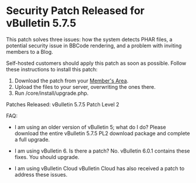 # Security Patch Released for vBulletin 5.7.5

This patch solves three issues: how the system detects PHAR files, a potential security issue in BBCode rendering, and a problem with inviting members to a Blog.

Self-hosted customers should apply this patch as soon as possible. Follow these instructions to install this patch:

1. Download the patch from your [Member's Area](https://members.vbulletin.com).
2. Upload the files to your server, overwriting the ones there.
3. Run /core/install/upgrade.php.

Patches Released:
vBulletin 5.7.5 Patch Level 2

FAQ:

- I am using an older version of vBulletin 5; what do I do?
Please download the entire vBulletin 5.7.5 PL2 download package and complete a full upgrade.

- I am using vBulletin 6. Is there a patch?
No. vBulletin 6.0.1 contains these fixes. You should upgrade.

- I am using vBulletin Cloud
vBulletin Cloud has also received a patch to address these issues.

